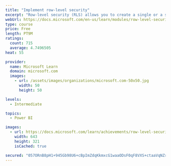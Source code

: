 ```yaml
---
title: "Implement row-level security"
excerpt: "Row-level security (RLS) allows you to create a single or a set of reports that targets data for a specific user. In this module, you will learn how to implement RLS by using either a static or dynamic method and how Microsoft Power BI simplifies testing RLS in Power BI Desktop and Power BI service."
webUrl: https://docs.microsoft.com/en-us/learn/modules/row-level-security-power-bi/
type: course
price: Free
length: PT9M
ratings:
  count: 715
  average: 4.7496505
heat: 55

provider:
  name: Microsoft Learn
  domain: microsoft.com
  images:
    - url: /assets/images/organizations/microsoft.com-50x50.jpg
      width: 50
      height: 50

levels:
  - Intermediate

topics:
  - Power BI

images:
  - url: https://docs.microsoft.com/learn/achievements/row-level-security-power-bi-social.png
    width: 643
    height: 321
    isCached: true

secured: "057ORnB8pH1+945Gb98U6+cBpImZdqKkmxcG1waaODsF0qF8VXS+ctaaVqNZrJO5L9CoCF+MCYBx5XyG7Zomhm2LlT8OOevGc2mWVeJz/JZer5F1R+Zn6jMgG3wFC1eUN0lpGmxSnLJmbrlQwBLBqwyBeu0PQdr9J435WHuApDLj1UAhuJ/vWKgboXTBkuyf1GxyJ/rdWobG6MKIGGOxiREyNY1MVZMaLR0JGDmRQj0meoDLJGlENDmtYin5hdb2cELlrHvNLtV91gqUAosy/8tySy+h0Ah18w2t5xKqNX2JQpii8CN/SaaGxIn/nEPybyrC/iSiNMcB0myA4IoHYmcVJYJyGJ4RFdqoMWqFqxsPv2gxN9gOv7N7iWBJ/nGVHE3rXcKHLDtE6+iIarXro1rqNYBSjge8hQDvuU9hUl8=;D+6ubs/TlwweIpLUGAortg=="
---
```


